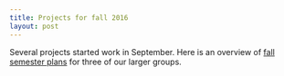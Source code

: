 ```yaml
---
title: Projects for fall 2016
layout: post
---
```


Several projects started work in September.  Here is an overview of [fall semester plans](http://hcmid.github.io/projects/) for three of our larger groups.
